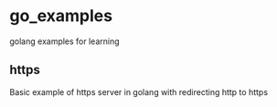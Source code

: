 # go_examples

golang examples for learning

## https

Basic example of https server in golang with redirecting http to https
